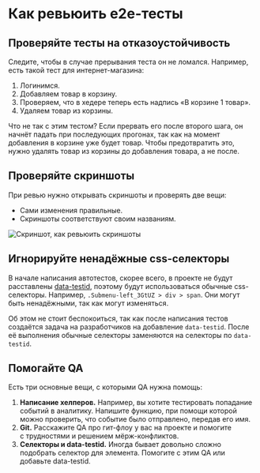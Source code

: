 # Как ревьюить e2e-тесты

## Проверяйте тесты на отказоустойчивость

Следите, чтобы в случае прерывания теста он не ломался. Например, есть такой тест для интернет-магазина:

1. Логинимся.
1. Добавляем товар в корзину.
1. Проверяем, что в хедере теперь есть надпись «В корзине 1 товар».
1. Удаляем товар из корзины.

Что не так с этим тестом? Если прервать его после второго шага, он начнёт падать при последующих прогонах, так как на момент добавления в корзине уже будет товар. Чтобы предотвратить это, нужно удалять товар из корзины до добавления товара, а не после.

## Проверяйте скриншоты

При ревью нужно открывать скриншоты и проверять две вещи:

- Сами изменения правильные.
- Скриншоты соответствуют своим названиям.

![Скриншот, как ревьюить скриншоты](http://s.csssr.ru/U09LGPMEU/20200211110244.png)

## Игнорируйте ненадёжные css-селекторы

В начале написания автотестов, скорее всего, в проекте не будут расставлены [data-testid](./DATA_TESTID.md), поэтому будут использоваться обычные css-селекторы. Например, `.Submenu-left_3GtUZ > div > span`. Они могут быть ненадёжными, так как могут изменяться.

Об этом не стоит беспокоиться, так как после написания тестов создаётся задача на разработчиков на добавление `data-testid`. После её выполнения обычные селекторы заменяются на селекторы по `data-testid`.

## Помогайте QA

Есть три основные вещи, с которыми QA нужна помощь:

1. **Написание хелперов.** Например, вы хотите тестировать попадание событий в аналитику. Напишите функцию, при помощи которой можно проверить, что событие было отправлено, передав его имя.
1. **Git.** Расскажите QA про гит-флоу у вас на проекте и помогите с трудностями и решением мёрж-конфликтов.
1. **Селекторы и data-testid.** Иногда бывает довольно сложно подобрать селектор для элемента. Помогите с этим QA или добавьте data-testid.
